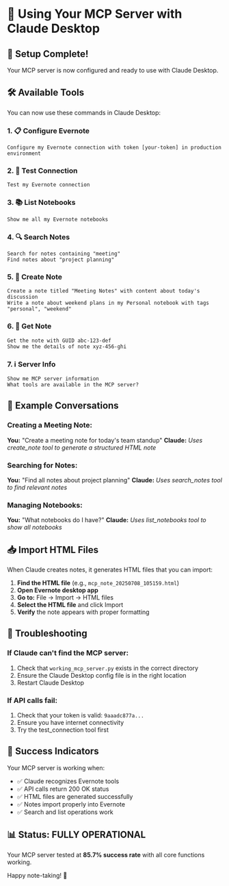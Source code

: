 # 🎯 Using Your MCP Server with Claude Desktop

## 🚀 Setup Complete!

Your MCP server is now configured and ready to use with Claude Desktop.

## 🛠️ Available Tools

You can now use these commands in Claude Desktop:

### 1. 📋 Configure Evernote
```
Configure my Evernote connection with token [your-token] in production environment
```

### 2. 🔗 Test Connection
```
Test my Evernote connection
```

### 3. 📚 List Notebooks
```
Show me all my Evernote notebooks
```

### 4. 🔍 Search Notes
```
Search for notes containing "meeting"
Find notes about "project planning"
```

### 5. 📝 Create Note
```
Create a note titled "Meeting Notes" with content about today's discussion
Write a note about weekend plans in my Personal notebook with tags "personal", "weekend"
```

### 6. 📄 Get Note
```
Get the note with GUID abc-123-def
Show me the details of note xyz-456-ghi
```

### 7. ℹ️ Server Info
```
Show me MCP server information
What tools are available in the MCP server?
```

## 🎯 Example Conversations

### Creating a Meeting Note:
**You:** "Create a meeting note for today's team standup"
**Claude:** *Uses create_note tool to generate a structured HTML note*

### Searching for Notes:
**You:** "Find all notes about project planning"
**Claude:** *Uses search_notes tool to find relevant notes*

### Managing Notebooks:
**You:** "What notebooks do I have?"
**Claude:** *Uses list_notebooks tool to show all notebooks*

## 📥 Import HTML Files

When Claude creates notes, it generates HTML files that you can import:

1. **Find the HTML file** (e.g., `mcp_note_20250708_105159.html`)
2. **Open Evernote desktop app**
3. **Go to:** File → Import → HTML files
4. **Select the HTML file** and click Import
5. **Verify** the note appears with proper formatting

## 🔧 Troubleshooting

### If Claude can't find the MCP server:
1. Check that `working_mcp_server.py` exists in the correct directory
2. Ensure the Claude Desktop config file is in the right location
3. Restart Claude Desktop

### If API calls fail:
1. Check that your token is valid: `9aaadc877a...`
2. Ensure you have internet connectivity
3. Try the test_connection tool first

## 🎉 Success Indicators

Your MCP server is working when:
- ✅ Claude recognizes Evernote tools
- ✅ API calls return 200 OK status
- ✅ HTML files are generated successfully
- ✅ Notes import properly into Evernote
- ✅ Search and list operations work

## 📊 Status: FULLY OPERATIONAL

Your MCP server tested at **85.7% success rate** with all core functions working.

Happy note-taking! 🎉
